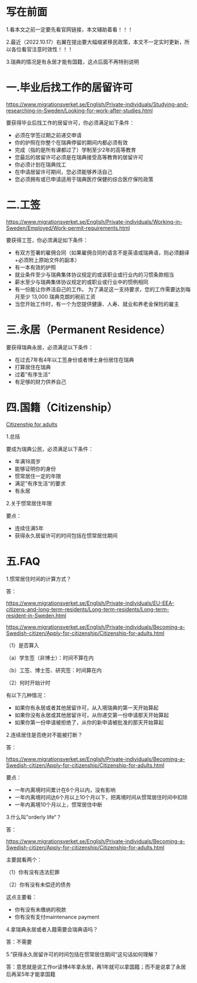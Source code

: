 # 写在前面

1.看本文之前一定要先看官网链接，本文辅助着看！！！

2.最近（2022.10.17）右翼在提出要大幅缩紧移民政策，本文不一定实时更新，所以各位看官注意时效性！！！

3.瑞典的情况是有永居才能有国籍，这点后面不再特别说明

# 一.毕业后找工作的居留许可

https://www.migrationsverket.se/English/Private-individuals/Studying-and-researching-in-Sweden/Looking-for-work-after-studies.html

要获得毕业后找工作的居留许可，你必须满足如下条件：

* 必须在学签过期之前递交申请
* 你的护照在你整个在瑞典停留的期间内都必须有效
* 完成（指的是所有课都过了）学制至少2年的高等教育
* 您最后的居留许可必须是在瑞典接受高等教育的居留许可
* 你必须计划在瑞典找工
* 在申请居留许可期间，您必须能够养活自己
* 您必须拥有或已申请适用于瑞典医疗保健的综合医疗保险政策

# 二.工签

https://www.migrationsverket.se/English/Private-individuals/Working-in-Sweden/Employed/Work-permit-requirements.html

要获得工签，你必须满足如下条件：

* 有双方签署的雇佣合同（如果雇佣合同的语言不是英语或瑞典语，则必须翻译+必须附上原始文件的副本）
* 有一本有效的护照
* 就业条件至少与瑞典集体协议规定的或该职业或行业内的习惯条款相当
* 薪水至少与瑞典集体协议规定的或职业或行业中的惯例相同
* 有一份能让你养活自己的工作。 为了满足这一支持要求，您的工作需要达到每月至少 13,000 瑞典克朗的税前工资
* 当您开始工作时，有一个为您提供健康、人寿、就业和养老金保险的雇主

# 三.永居（Permanent Residence）

要获得瑞典永居，必须满足以下条件：

* 在过去7年有4年以工签身份或者博士身份居住在瑞典
* 打算居住在瑞典
* 过着”有序生活“
* 有足够的财力供养自己

# 四.国籍（Citizenship）

[Citizenship for adults](https://www.migrationsverket.se/English/Private-individuals/Becoming-a-Swedish-citizen/Apply-for-citizenship/Citizenship-for-adults.html)

1.总括

要成为瑞典公民，必须满足以下条件：

* 年满18周岁
* 能够证明你的身份
* 惯常居住一定的年限
* 满足”有序生活“的要求
* 有永居

2.关于惯常居住年限

要点：

* 连续住满5年
* 获得永久居留许可的时间包括在惯常居住期间

# 五.FAQ

1.惯常居住时间的计算方式？

答：

https://www.migrationsverket.se/English/Private-individuals/EU-EEA-citizens-and-long-term-residents/Long-term-residents/Long-term-resident-in-Sweden.html

https://www.migrationsverket.se/English/Private-individuals/Becoming-a-Swedish-citizen/Apply-for-citizenship/Citizenship-for-adults.html

（1）是否算入

（a）学生签（非博士）：时间不算在内

（b）工签、博士签、研究签：时间算在内

（2）何时开始计时

有以下几种情况：

* 如果你有永居或者其他居留许可，从入境瑞典的第一天开始算起
* 如果你没有永居或其他居留许可，从你递交第一份申请那天开始算起
* 如果你第一份申请被拒绝了，从你的新申请被批准的那天开始算起

2.连续居住是否绝对不能被打断？

答：

https://www.migrationsverket.se/English/Private-individuals/Becoming-a-Swedish-citizen/Apply-for-citizenship/Citizenship-for-adults.html

要点：

* 一年内离境时间累计在6个月以内，没有影响
* 一年内离境时间达6个月以上10个月以下，把离境时间从惯常居住时间中扣除
* 一年内离境10个月以上，惯常居住中断

3.什么叫”orderly life“？

答：

https://www.migrationsverket.se/English/Private-individuals/Becoming-a-Swedish-citizen/Apply-for-citizenship/Citizenship-for-adults.html

主要就看两个：

（1）你有没有违法犯罪

（2）你有没有未偿还的债务

  这点主要看：

* 你有没有未缴纳的税款
* 你有没有支付maintenance payment

4.拿瑞典永居或者入籍需要会瑞典语吗？

答：不需要

5.”获得永久居留许可的时间包括在惯常居住期间“这句话如何理解？

答：意思就是说工作or读博4年拿永居，再1年就可以拿国籍；而不是说拿了永居后再呆5年才能拿国籍
